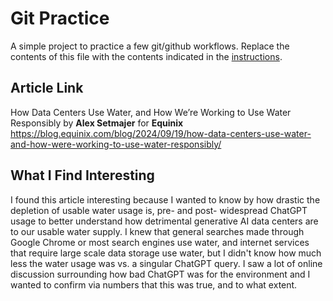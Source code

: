 # Git Practice
A simple project to practice a few git/github workflows.  Replace the contents of this file with the contents indicated in the [instructions](./instructions.md).

## Article Link
How Data Centers Use Water, and How We’re Working to Use Water Responsibly by __Alex Setmajer__ for __Equinix__
https://blog.equinix.com/blog/2024/09/19/how-data-centers-use-water-and-how-were-working-to-use-water-responsibly/

## What I Find Interesting
I found this article interesting because I wanted to know by how drastic the depletion of usable water usage is, pre- and post- widespread ChatGPT usage to better understand how detrimental generative AI data centers are to our usable water supply. I knew that general searches made through Google Chrome or most search engines use water, and internet services that require large scale data storage use water, but I didn't know how much less the water usage was vs. a singular ChatGPT query. I saw a lot of online discussion surrounding how bad ChatGPT was for the environment and I wanted to confirm via numbers that this was true, and to what extent. 